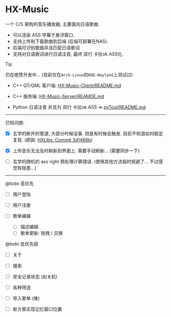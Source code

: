 # HX-Music

一个 C/S 架构的音乐播放器, 主要面向日语歌曲. 

- 可以渲染 ASS 字幕于悬浮窗口.
- 支持上传和下载歌曲到后端 (后端可部署在NAS).
- 后端可识别歌曲并且匹配日语歌词
- 支持对日语歌词进行日语注音, 最终 双行 卡拉ok ASS化.

> [!TIP]
> 仍在绝赞开发中... (目前仅在`Arch-Linux`的`KDE-Wayland`上测试过)

- C++ QT/QML 客户端: [HX-Music-Client/README.md](HX-Music-Client/README.md)

- C++ 服务端: [HX-Music-Server/REAMDE.md](HX-Music-Server/REAMDE.md)

- Python 日语注音 并且为 双行 卡拉ok ASS => [pyTool/README.md](pyTool/README.md)

---

已知问题:

- [x] 玄学的断开的管道, 大部分时候没事. 但是有时候会触发. 目前不知道如何稳定复现. (原因: [HXLibs: Commit 3d1466b](https://github.com/HengXin666/HXLibs/commit/3d1466bd9e61c0708e9a93893d650ebe02157482))

- [x] 上传音乐无法及时刷新到界面上. 需要手动刷新... (需要同步一下)

- [ ] 玄学的随机的 ass right 预处理计算错误. (使用其他方法临时规避了... 不过感觉有隐患...)

---

@todo 高优先

- [ ] 用户登陆

- [ ] 用户注册

- [ ] 歌单编辑
    - [ ] 描述编辑
    - [ ] 歌单更新: 拖拽 / 交换

@todo 低优先级

- [ ] 关于

- [ ] 搜索

- [ ] 安全记录状态 (如关机)

- [ ] 各种筛选

- [ ] 导入歌单 (难)

- [ ] 新方案实现记忆窗口位置